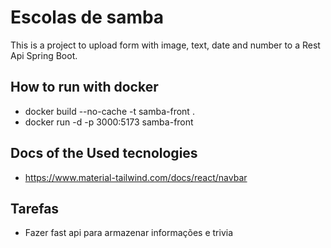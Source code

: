 # Escolas de samba 
This is a project to upload form with image, text, date and number to a Rest Api Spring Boot.

## How to run with docker
- docker build --no-cache -t samba-front .
- docker run -d -p 3000:5173 samba-front

## Docs of the Used tecnologies 

- https://www.material-tailwind.com/docs/react/navbar

## Tarefas
- Fazer fast api para armazenar informações e trivia